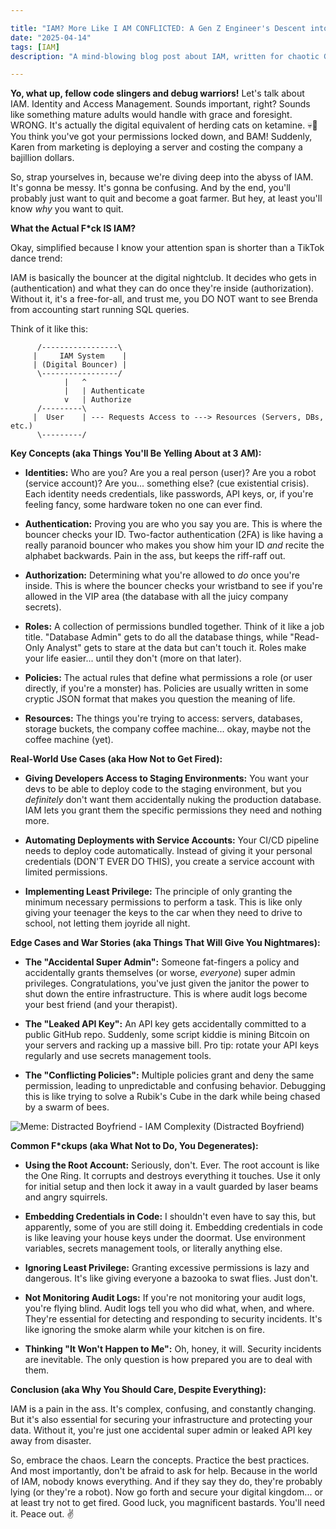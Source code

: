 ```yaml
---

title: "IAM? More Like I AM CONFLICTED: A Gen Z Engineer's Descent into Madness"
date: "2025-04-14"
tags: [IAM]
description: "A mind-blowing blog post about IAM, written for chaotic Gen Z engineers. Prepare to question your life choices."

---
```


**Yo, what up, fellow code slingers and debug warriors!** Let's talk about IAM. Identity and Access Management. Sounds important, right? Sounds like something mature adults would handle with grace and foresight. WRONG. It's actually the digital equivalent of herding cats on ketamine. 💀🙏 You think you've got your permissions locked down, and BAM! Suddenly, Karen from marketing is deploying a server and costing the company a bajillion dollars.

So, strap yourselves in, because we're diving deep into the abyss of IAM. It's gonna be messy. It's gonna be confusing. And by the end, you'll probably just want to quit and become a goat farmer. But hey, at least you'll know *why* you want to quit.

**What the Actual F*ck IS IAM?**

Okay, simplified because I know your attention span is shorter than a TikTok dance trend:

IAM is basically the bouncer at the digital nightclub. It decides who gets in (authentication) and what they can do once they're inside (authorization). Without it, it's a free-for-all, and trust me, you DO NOT want to see Brenda from accounting start running SQL queries.

Think of it like this:

```
      /-----------------\
     |     IAM System    |
     | (Digital Bouncer) |
      \-----------------/
            |   ^
            |   | Authenticate
            v   | Authorize
      /---------\
     |  User    | --- Requests Access to ---> Resources (Servers, DBs, etc.)
      \---------/
```

**Key Concepts (aka Things You'll Be Yelling About at 3 AM):**

*   **Identities:** Who are you? Are you a real person (user)? Are you a robot (service account)? Are you... something else? (cue existential crisis). Each identity needs credentials, like passwords, API keys, or, if you're feeling fancy, some hardware token no one can ever find.

*   **Authentication:** Proving you are who you say you are. This is where the bouncer checks your ID. Two-factor authentication (2FA) is like having a really paranoid bouncer who makes you show him your ID *and* recite the alphabet backwards. Pain in the ass, but keeps the riff-raff out.

*   **Authorization:** Determining what you're allowed to *do* once you're inside. This is where the bouncer checks your wristband to see if you're allowed in the VIP area (the database with all the juicy company secrets).

*   **Roles:** A collection of permissions bundled together. Think of it like a job title. "Database Admin" gets to do all the database things, while "Read-Only Analyst" gets to stare at the data but can't touch it. Roles make your life easier... until they don't (more on that later).

*   **Policies:** The actual rules that define what permissions a role (or user directly, if you're a monster) has. Policies are usually written in some cryptic JSON format that makes you question the meaning of life.

*   **Resources:** The things you're trying to access: servers, databases, storage buckets, the company coffee machine... okay, maybe not the coffee machine (yet).

**Real-World Use Cases (aka How Not to Get Fired):**

*   **Giving Developers Access to Staging Environments:** You want your devs to be able to deploy code to the staging environment, but you *definitely* don't want them accidentally nuking the production database. IAM lets you grant them the specific permissions they need and nothing more.

*   **Automating Deployments with Service Accounts:** Your CI/CD pipeline needs to deploy code automatically. Instead of giving it your personal credentials (DON'T EVER DO THIS), you create a service account with limited permissions.

*   **Implementing Least Privilege:** The principle of only granting the minimum necessary permissions to perform a task. This is like only giving your teenager the keys to the car when they need to drive to school, not letting them joyride all night.

**Edge Cases and War Stories (aka Things That Will Give You Nightmares):**

*   **The "Accidental Super Admin":** Someone fat-fingers a policy and accidentally grants themselves (or worse, *everyone*) super admin privileges. Congratulations, you've just given the janitor the power to shut down the entire infrastructure. This is where audit logs become your best friend (and your therapist).

*   **The "Leaked API Key":** An API key gets accidentally committed to a public GitHub repo. Suddenly, some script kiddie is mining Bitcoin on your servers and racking up a massive bill. Pro tip: rotate your API keys regularly and use secrets management tools.

*   **The "Conflicting Policies":** Multiple policies grant and deny the same permission, leading to unpredictable and confusing behavior. Debugging this is like trying to solve a Rubik's Cube in the dark while being chased by a swarm of bees.

![Meme: Distracted Boyfriend - IAM Complexity (Distracted Boyfriend)](https://i.imgflip.com/343v8b.jpg)

**Common F*ckups (aka What Not to Do, You Degenerates):**

*   **Using the Root Account:** Seriously, don't. Ever. The root account is like the One Ring. It corrupts and destroys everything it touches. Use it only for initial setup and then lock it away in a vault guarded by laser beams and angry squirrels.

*   **Embedding Credentials in Code:** I shouldn't even have to say this, but apparently, some of you are still doing it. Embedding credentials in code is like leaving your house keys under the doormat. Use environment variables, secrets management tools, or literally anything else.

*   **Ignoring Least Privilege:** Granting excessive permissions is lazy and dangerous. It's like giving everyone a bazooka to swat flies. Just don't.

*   **Not Monitoring Audit Logs:** If you're not monitoring your audit logs, you're flying blind. Audit logs tell you who did what, when, and where. They're essential for detecting and responding to security incidents. It's like ignoring the smoke alarm while your kitchen is on fire.

*   **Thinking "It Won't Happen to Me":** Oh, honey, it will. Security incidents are inevitable. The only question is how prepared you are to deal with them.

**Conclusion (aka Why You Should Care, Despite Everything):**

IAM is a pain in the ass. It's complex, confusing, and constantly changing. But it's also essential for securing your infrastructure and protecting your data. Without it, you're just one accidental super admin or leaked API key away from disaster.

So, embrace the chaos. Learn the concepts. Practice the best practices. And most importantly, don't be afraid to ask for help. Because in the world of IAM, nobody knows everything. And if they say they do, they're probably lying (or they're a robot). Now go forth and secure your digital kingdom... or at least try not to get fired. Good luck, you magnificent bastards. You'll need it. Peace out. ✌️

